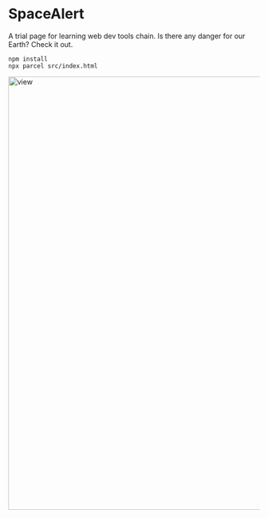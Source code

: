 # SpaceAlert
A trial page for learning web dev tools chain.
Is there any danger for our Earth? Check it out.

```
npm install
npx parcel src/index.html
```
<img width="870" alt="view" src="https://github.com/blacwh/SpaceAlert/assets/35067089/947f11bf-7973-41bc-98fc-3dcc56d96b73">
